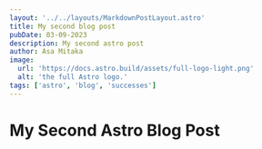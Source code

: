 ```yaml
---
layout: '../../layouts/MarkdownPostLayout.astro'
title: My second blog post
pubDate: 03-09-2023
description: My second astro post
author: Asa Mitaka
image:
  url: 'https://docs.astro.build/assets/full-logo-light.png'
  alt: 'the full Astro logo.'
tags: ['astro', 'blog', 'successes']
---
```


# My Second Astro Blog Post

